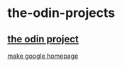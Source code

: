 # the-odin-projects
[the odin project](www.theodinproject.com)
---
[make google homepage](http://www.theodinproject.com/web-development-101/html-css)